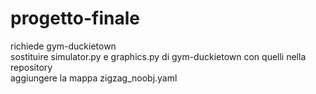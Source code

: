 # progetto-finale
richiede gym-duckietown <br />
sostituire simulator.py e graphics.py di gym-duckietown con quelli nella repository <br />
aggiungere la mappa zigzag_noobj.yaml <br />

